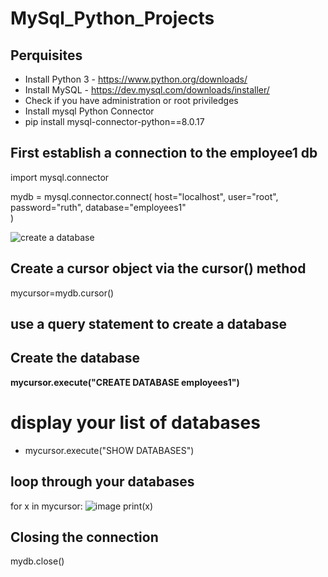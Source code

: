 
# MySql_Python_Projects
## Perquisites
* Install Python 3 - https://www.python.org/downloads/
* Install MySQL - https://dev.mysql.com/downloads/installer/
* Check if you have administration or root priviledges
* Install mysql Python Connector
* pip install mysql-connector-python==8.0.17


## First establish a connection to the employee1 db
import mysql.connector

mydb = mysql.connector.connect(
  host="localhost",
  user="root",
  password="ruth",
  database="employees1"  
)


![create a database](https://user-images.githubusercontent.com/17750481/111886899-6bda1280-89e2-11eb-895c-f7aa50d18044.JPG)

## Create a cursor object via the cursor() method
mycursor=mydb.cursor()


## use a query statement to create a database
## Create the database
**mycursor.execute("CREATE DATABASE employees1")**
# display your list of databases
* mycursor.execute("SHOW DATABASES")

## loop through your databases
for x in mycursor:
![image](https://user-images.githubusercontent.com/17750481/111898258-f435d300-8a35-11eb-8d03-62e8005e1ea1.png)
  print(x)

## Closing the connection
mydb.close()

